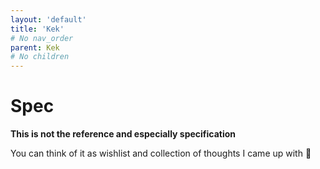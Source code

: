 ```yaml
---
layout: 'default'
title: 'Kek'
# No nav_order
parent: Kek
# No children
---
```


# Spec

**This is not the reference and especially specification**

You can think of it as wishlist and collection of thoughts I came up with 🙂

